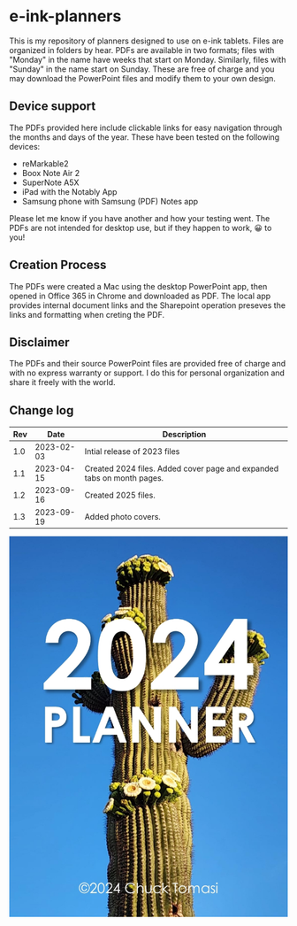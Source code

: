 # e-ink-planners

This is my repository of planners designed to use on e-ink tablets. Files are organized in folders by hear. PDFs are available in two formats; files with "Monday" in the name have weeks that start on Monday. Similarly, files with "Sunday" in the name start on Sunday. These are free of charge and you may download the PowerPoint files and modify them to your own design.

## Device support

The PDFs provided here include clickable links for easy navigation through the months and days of the year. These have been tested on the following devices:

* reMarkable2
* Boox Note Air 2
* SuperNote A5X
* iPad with the Notably App
* Samsung phone with Samsung (PDF) Notes app

Please let me know if you have another and how your testing went. The PDFs are not intended for desktop use, but if they happen to work, 😀 to you!

## Creation Process

The PDFs were created a Mac using the desktop PowerPoint app, then opened in Office 365 in Chrome and downloaded as PDF. The local app provides internal document links and the Sharepoint operation preseves the links and formatting when creting the PDF.

## Disclaimer

The PDFs and their source PowerPoint files are provided free of charge and with no express warranty or support. I do this for personal organization and share it freely with the world.

## Change log

| Rev | Date | Description |
|-|-|-|
|1.0|2023-02-03|Intial release of 2023 files|
|1.1|2023-04-15|Created 2024 files. Added cover page and expanded tabs on month pages.|
|1.2|2023-09-16|Created 2025 files.|
|1.3|2023-09-19|Added photo covers.|

![2025 planner cover sheet](images/SmartSelect_20230921_095316_Chrome.jpg)

